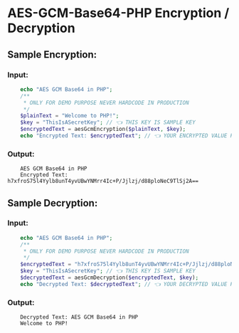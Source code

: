 # AES-GCM-Base64-PHP Encryption / Decryption

## Sample Encryption:

### Input:

```PHP
    echo "AES GCM Base64 in PHP";
    /**
     * ONLY FOR DEMO PURPOSE NEVER HARDCODE IN PRODUCTION
     */
    $plainText = "Welcome to PHP!";
    $key = "ThisIsASecretKey"; // 👈 THIS KEY IS SAMPLE KEY
    $encryptedText = aesGcmEncryption($plainText, $key);
    echo "Encrypted Text: $encryptedText"; // 👈 YOUR ENCRYPTED VALUE HERE
```

### Output:

```
    AES GCM Base64 in PHP
    Encrypted Text: h7xfroS75l4Yylb8unT4yvUBwYNMrr4Ic+P/Jjlzj/d88ploNeC9TlSj2A==
```

## Sample Decryption:

### Input:

```PHP
    echo "AES GCM Base64 in PHP";
    /**
     * ONLY FOR DEMO PURPOSE NEVER HARDCODE IN PRODUCTION
     */
    $encryptedText = "h7xfroS75l4Yylb8unT4yvUBwYNMrr4Ic+P/Jjlzj/d88ploNeC9TlSj2A==";
    $key = "ThisIsASecretKey"; // 👈 THIS KEY IS SAMPLE KEY
    $decryptedText = aesGcmDecryption($encryptedText, $key);
    echo "Decrypted Text: $decryptedText"; // 👈 YOUR DECRYPTED VALUE HERE
```

### Output:

```
    Decrypted Text: AES GCM Base64 in PHP
    Welcome to PHP!
```
